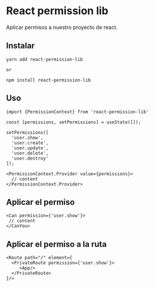# React permission lib

Aplicar permisos a nuestro proyecto de react.

## Instalar
```
yarn add react-permission-lib

or

npm install react-permission-lib
```

## Uso
```
import {PermissionContext} from 'react-permission-lib'

const [permissions, setPermissions] = useState([]);

setPermissions([
  'user.show',
  'user.create', 
  'user.update', 
  'user.delete', 
  'user.destroy'
]);

<PermissionContext.Provider value={permissions}>
  // content
</PermissionContext.Provider>
```


## Aplicar el permiso

```
<Can permission={'user.show'}>
 // content
</CanYou>

```

## Aplicar el permiso a la ruta

```
<Route path="/" element={
  <PrivateRoute permission={'user.show'}>
     <App/>
  </PrivateRoute>
}/>
